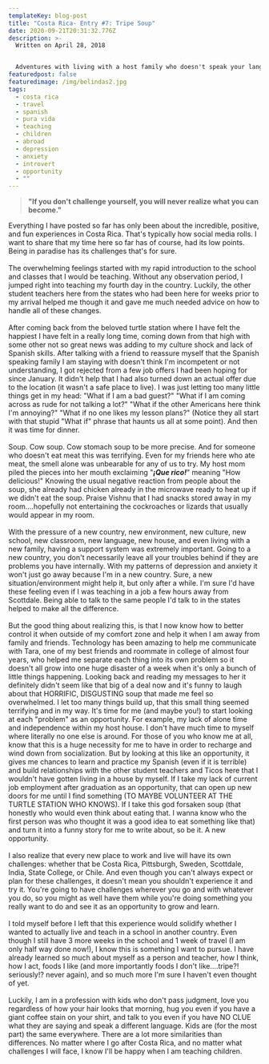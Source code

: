 ```yaml
---
templateKey: blog-post
title: "Costa Rica- Entry #7: Tripe Soup"
date: 2020-09-21T20:31:32.776Z
description: >-
  Written on April 28, 2018


  Adventures with living with a host family who doesn't speak your language...or share your tastebuds. 
featuredpost: false
featuredimage: /img/belindas2.jpg
tags:
  - costa rica
  - travel
  - spanish
  - pura vida
  - teaching
  - children
  - abroad
  - depression
  - anxiety
  - introvert
  - opportunity
  - ""
---
```

> **"If you don't challenge yourself, you will never realize what you can become."**

Everything I have posted so far has only been about the incredible, positive, and fun experiences in Costa Rica. That's typically how social media rolls. I want to share that my time here so far has of course, had its low points. Being in paradise has its challenges that's for sure.\
\
The overwhelming feelings started with my rapid introduction to the school and classes that I would be teaching. Without any observation period, I jumped right into teaching my fourth day in the country. Luckily, the other student teachers here from the states who had been here for weeks prior to my arrival helped me though it and gave me much needed advice on how to handle all of these changes.\
\
After coming back from the beloved turtle station where I have felt the happiest I have felt in a really long time, coming down from that high with some other not so great news was adding to my culture shock and lack of Spanish skills. After talking with a friend to reassure myself that the Spanish speaking family I am staying with doesn't think I'm incompetent or not understanding, I got rejected from a few job offers I had been hoping for since January. It didn't help that I had also turned down an actual offer due to the location (it wasn't a safe place to live). I was just letting too many little things get in my head: "What if I am a bad guest?" "What if I am coming across as rude for not talking a lot?" "What if the other Americans here think I'm annoying?" "What if no one likes my lesson plans?" (Notice they all start with that stupid "What if" phrase that haunts us all at some point). And then it was time for dinner.\
\
Soup. Cow soup. Cow stomach soup to be more precise. And for someone who doesn't eat meat this was terrifying. Even for my friends here who ate meat, the smell alone was unbearable for any of us to try. My host mom piled the pieces into her mouth exclaiming "***¡Que rico!***" meaning "How delicious!" Knowing the usual negative reaction from people about the soup, she already had chicken already in the microwave ready to heat up if we didn't eat the soup. Praise Vishnu that I had snacks stored away in my room....hopefully not entertaining the cockroaches or lizards that usually would appear in my room.\
\
With the pressure of a new country, new environment, new culture, new school, new classroom, new language, new house, and even living with a new family, having a support system was extremely important. Going to a new country, you don't necessarily leave all your troubles behind if they are problems you have internally. With my patterns of depression and anxiety it won't just go away because I'm in a new country. Sure, a new situation/environment might help it, but only after a while. I'm sure I'd have these feeling even if I was teaching in a job a few hours away from Scottdale. Being able to talk to the same people I'd talk to in the states helped to make all the difference.\
\
But the good thing about realizing this, is that I now know how to better control it when outside of my comfort zone and help it when I am away from family and friends. Technology has been amazing to help me communicate with Tara, one of my best friends and roommate in college of almost four years, who helped me separate each thing into its own problem so it doesn't all grow into one huge disaster of a week when it's only a bunch of little things happening. Looking back and reading my messages to her it definitely didn't seem like that big of a deal now and it's funny to laugh about that HORRIFIC, DISGUSTING soup that made me feel so overwhelmed. I let too many things build up, that this small thing seemed terrifying and in my way. It's time for me (and maybe you!) to start looking at each "problem" as an opportunity. For example, my lack of alone time and independence within my host house. I don't have much time to myself where literally no one else is around. For those of you who know me at all, know that this is a huge necessity for me to have in order to recharge and wind down from socialization. But by looking at this like an opportunity, it gives me chances to learn and practice my Spanish (even if it is terrible) and build relationships with the other student teachers and Ticos here that I wouldn't have gotten living in a house by myself. If I take my lack of current job employment after graduation as an opportunity, that can open up new doors for me until I find something (TO MAYBE VOLUNTEER AT THE TURTLE STATION WHO KNOWS). If I take this god forsaken soup (that honestly who would even think about eating that. I wanna know who the first person was who thought it was a good idea to eat something like that) and turn it into a funny story for me to write about, so be it. A new opportunity.\
\
I also realize that every new place to work and live will have its own challenges: whether that be Costa Rica, Pittsburgh, Sweden, Scottdale, India, State College, or Chile. And even though you can't always expect or plan for these challenges, it doesn't mean you shouldn't experience it and try it. You're going to have challenges wherever you go and with whatever you do, so you might as well have them while you're doing something you really want to do and see it as an opportunity to grow and learn.\
\
I told myself before I left that this experience would solidify whether I wanted to actually live and teach in a school in another country. Even though I still have 3 more weeks in the school and 1 week of travel (I am only half way done now!), I know this is something I want to pursue. I have already learned so much about myself as a person and teacher, how I think, how I act, foods I like (and more importantly foods I don't like....tripe?! seriously!? never again), and so much more I'm sure I haven't even thought of yet.\
\
Luckily, I am in a profession with kids who don't pass judgment, love you regardless of how your hair looks that morning, hug you even if you have a giant coffee stain on your shirt, and talk to you even if you have NO CLUE what they are saying and speak a different language. Kids are (for the most part) the same everywhere. There are a lot more similarities than differences. No matter where I go after Costa Rica, and no matter what challenges I will face, I know I'll be happy when I am teaching children.